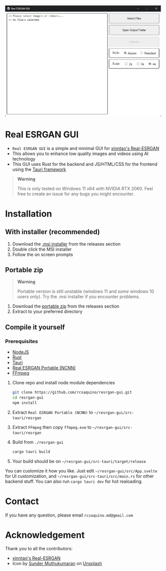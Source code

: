 <p align="center">
  <img src="assets/app-screenshot.jpg">
</p>

# Real ESRGAN GUI

- `Real ESRGAN GUI` is a simple and minimal GUI for [xinntao's Real-ESRGAN](https://github.com/xinntao/Real-ESRGAN)
- This allows you to enhance low quality images and videos using AI technology
- This GUI uses Rust for the backend and JS/HTML/CSS for the frontend using the [Tauri framework](https://github.com/tauri-apps/tauri)

> **Warning**
> 
> This is only tested on Windows 11 x64 with NVIDIA RTX 2060. Feel free to create an issue for any bugs you might encounter.

# Installation

## With installer (recommended)

1. Download the [.msi installer](https://github.com/rcsaquino/resrgan-gui/releases/download/v0.1.0/Real.ESRGAN.GUI_0.1.0_x64_en-US.msi) from the releases section
2. Double click the MSI installer
3. Follow the on screen prompts

## Portable zip

> **Warning**
> 
> Portable version is still unstable (windows 11 and *some* windows 10 users only). Try the .msi installer if you encounter problems.

1. Download the [portable zip](https://github.com/rcsaquino/resrgan-gui/releases/download/v0.1.0/resrgan-gui-portable_0.1.0_x64_en-US.zip) from the releases section
2. Extract to your preferred directory

## Compile it yourself

### Prerequisites

- [NodeJS](https://nodejs.org/)
- [Rust](https://www.rust-lang.org/)
- [Tauri](https://tauri.app/)
- [Real ESRGAN Portable (NCNN)](https://github.com/xinntao/Real-ESRGAN/releases/download/v0.2.5.0/realesrgan-ncnn-vulkan-20220424-windows.zip)
- [FFmpeg](https://www.gyan.dev/ffmpeg/builds/)

1. Clone repo and install node module dependencies

   ```bash
   git clone https://github.com/rcsaquino/resrgan-gui.git
   cd resrgan-gui
   npm install
   ```

2. Extract `Real ESRGAN Portable (NCNN)` to `~/resrgan-gui/src-tauri/resrgan`

3. Extract `FFmpeg` then copy `ffmpeg.exe` to `~/resrgan-gui/src-tauri/resrgan`

4. Build from `./resrgan-gui`

   ```bash
   cargo tauri build
   ```
5. Your build should be on `~/resrgan-gui/src-tauri/target/release`

You can customize it how you like. Just edit `~/resrgan-gui/src/App.svelte` for UI customization, and `~/resrgan-gui/src-tauri/src/main.rs` for other backend stuff. You can also run `cargo tauri dev` for hot realoading.

# Contact

If you have any question, please email `rcsaquino.md@gmail.com`

# Acknowledgement

Thank you to all the contributors:

- [xinntao's Real-ESRGAN](https://github.com/xinntao/Real-ESRGAN)
- Icon by [Sunder Muthukumaran](https://unsplash.com/@sunder_2k25?utm_source=unsplash&utm_medium=referral&utm_content=creditCopyText) on [Unsplash](https://unsplash.com/s/photos/icon?utm_source=unsplash&utm_medium=referral&utm_content=creditCopyText)
